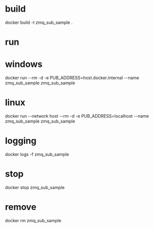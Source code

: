 # build 
docker build -t zmq_sub_sample .

# run

# windows
docker run --rm -d -e PUB_ADDRESS=host.docker.internal --name zmq_sub_sample zmq_sub_sample

# linux
docker run --network host --rm -d -e PUB_ADDRESS=localhost --name zmq_sub_sample zmq_sub_sample

# logging
docker logs -f zmq_sub_sample

# stop
docker stop zmq_sub_sample

# remove
docker rm zmq_sub_sample